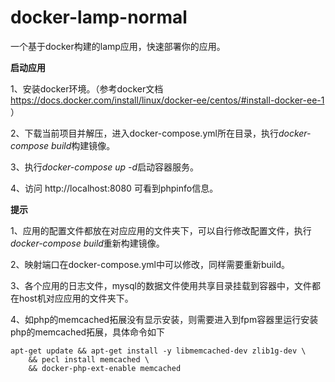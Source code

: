 # docker-lamp-normal
一个基于docker构建的lamp应用，快速部署你的应用。


**启动应用**

1、安装docker环境。（参考docker文档 https://docs.docker.com/install/linux/docker-ee/centos/#install-docker-ee-1 ）

2、下载当前项目并解压，进入docker-compose.yml所在目录，执行*docker-compose build*构建镜像。

3、执行*docker-compose up -d*启动容器服务。

4、访问 http://localhost:8080 可看到phpinfo信息。

**提示**

1、应用的配置文件都放在对应应用的文件夹下，可以自行修改配置文件，执行*docker-compose build*重新构建镜像。

2、映射端口在docker-compose.yml中可以修改，同样需要重新build。

3、各个应用的日志文件，mysql的数据文件使用共享目录挂载到容器中，文件都在host机对应应用的文件夹下。

4、如php的memcached拓展没有显示安装，则需要进入到fpm容器里运行安装php的memcached拓展，具体命令如下
```shell
apt-get update && apt-get install -y libmemcached-dev zlib1g-dev \
    && pecl install memcached \
    && docker-php-ext-enable memcached
```

